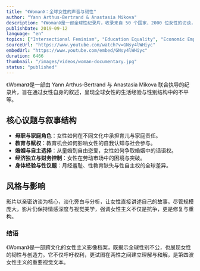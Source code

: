 ```yaml
---
title: "《Woman》：全球女性的声音与韧性"
author: "Yann Arthus-Bertrand & Anastasia Mikova"
description: "《Woman》是一部全球性纪录片，收录来自 50 个国家、2000 位女性的访谈，呈现她们在母职、教育、婚姻、经济独立、月经与性等议题上的真实经验。影片不仅揭示全球女性所面临的不公，更强调她们的内在力量与改变世界的能力。"
publishDate: 2019-09-12
language: "en"
topics: ["Intersectional Feminism", "Education Equality", "Economic Empowerment", "Bodily Autonomy", "Anti-Sexual Violence"]
sourceUrl: "https://www.youtube.com/watch?v=GNsy4lWHiyc"
embedUrl: "https://www.youtube.com/embed/GNsy4lWHiyc"
duration: 6466
thumbnail: "/images/videos/woman-documentary.jpg"
status: "published"
---
```


《Woman》是一部由 Yann Arthus-Bertrand 与 Anastasia Mikova 联合执导的纪录片，旨在通过女性自身的叙述，呈现全球女性的生活经验与性别结构中的不平等。

## 核心议题与叙事结构

- **母职与家庭角色**：女性如何在不同文化中承担育儿与家庭责任。
- **教育与赋权**：教育机会如何影响女性的自我认知与社会参与。
- **婚姻与自主选择**：从童婚到自由恋爱，女性如何争取婚姻中的话语权。
- **经济独立与财务控制**：女性在劳动市场中的困境与突破。
- **身体经验与性议题**：月经羞耻、性教育缺失与性自主权的全球差异。

## 风格与影响

影片以亲密访谈为核心，淡化旁白与分析，让女性直接讲述自己的故事。尽管规模庞大，影片仍保持情感深度与视觉美学，强调女性主义不仅是抗争，更是修复与重构。

### 结语

《Woman》是一部跨文化的女性主义影像档案，既揭示全球性别不公，也展现女性的韧性与创造力。它不仅呼吁权利，更试图在两性之间建立理解与和解，是第四波女性主义的重要视觉文本。
